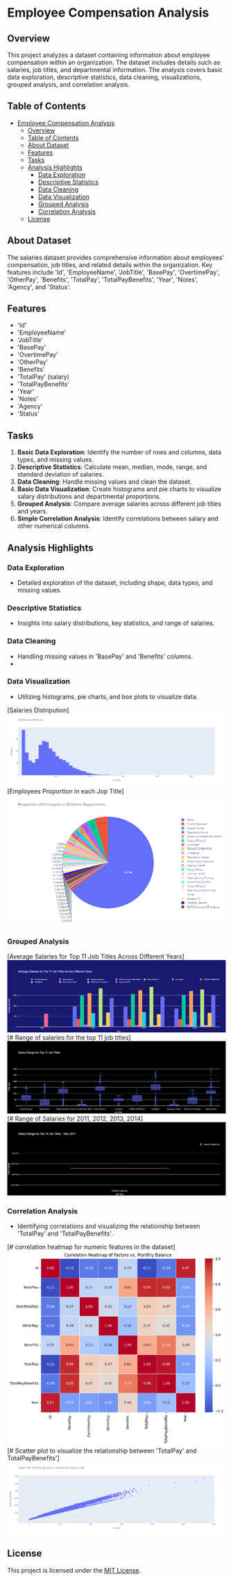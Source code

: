 # Employee Compensation Analysis

## Overview
This project analyzes a dataset containing information about employee compensation within an organization. The dataset includes details such as salaries, job titles, and departmental information. The analysis covers basic data exploration, descriptive statistics, data cleaning, visualizations, grouped analysis, and correlation analysis.

## Table of Contents
- [Employee Compensation Analysis](#employee-compensation-analysis)
  - [Overview](#overview)
  - [Table of Contents](#table-of-contents)
  - [About Dataset](#about-dataset)
  - [Features](#features)
  - [Tasks](#tasks)
  - [Analysis Highlights](#analysis-highlights)
    - [Data Exploration](#data-exploration)
    - [Descriptive Statistics](#descriptive-statistics)
    - [Data Cleaning](#data-cleaning)
    - [Data Visualization](#data-visualization)
    - [Grouped Analysis](#grouped-analysis)
    - [Correlation Analysis](#correlation-analysis)
  - [License](#license)

## About Dataset
The salaries dataset provides comprehensive information about employees' compensation, job titles, and related details within the organization. Key features include 'Id', 'EmployeeName', 'JobTitle', 'BasePay', 'OvertimePay', 'OtherPay', 'Benefits', 'TotalPay', 'TotalPayBenefits', 'Year', 'Notes', 'Agency', and 'Status'.

## Features
- 'Id'
- 'EmployeeName'
- 'JobTitle'
- 'BasePay'
- 'OvertimePay'
- 'OtherPay'
- 'Benefits'
- 'TotalPay' (salary)
- 'TotalPayBenefits'
- 'Year'
- 'Notes'
- 'Agency'
- 'Status'

## Tasks
1. **Basic Data Exploration**: Identify the number of rows and columns, data types, and missing values.
2. **Descriptive Statistics**: Calculate mean, median, mode, range, and standard deviation of salaries.
3. **Data Cleaning**: Handle missing values and clean the dataset.
4. **Basic Data Visualization**: Create histograms and pie charts to visualize salary distributions and departmental proportions.
5. **Grouped Analysis**: Compare average salaries across different job titles and years.
6. **Simple Correlation Analysis**: Identify correlations between salary and other numerical columns.



## Analysis Highlights
### Data Exploration
- Detailed exploration of the dataset, including shape, data types, and missing values.


### Descriptive Statistics
- Insights into salary distributions, key statistics, and range of salaries.


### Data Cleaning
- Handling missing values in 'BasePay' and 'Benefits' columns.
- 

### Data Visualization
- Utilizing histograms, pie charts, and box plots to visualize data.

[Salaries Distripution] <img src="./imgs/newplot (6).png">
[Employees Proportion in each Jop Title] <img src="./imgs/newplot (7).png">


### Grouped Analysis

[Average Salaries for Top 11 Job Titles Across Different Years]<img src="./imgs/newplot (9).png">
[# Range of salaries for the top 11 job titles]<img src="./imgs/newplot (10).png">
[# Range of Salaries for 2011, 2012, 2013, 2014]<img src="./imgs/newplot (11).png">

### Correlation Analysis
- Identifying correlations and visualizing the relationship between 'TotalPay' and 'TotalPayBenefits'.

[# correlation heatmap for numeric features in the dataset]<img src="./imgs/download (3).png">
[# Scatter plot to visualize the relationship between 'TotalPay' and  TotalPayBenefits']<img src="./imgs/newplot (12).png">

## License
This project is licensed under the [MIT License](LICENSE).
